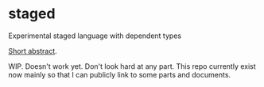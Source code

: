 # staged
Experimental staged language with dependent types

[Short abstract](types2021/abstract.pdf).

WIP. Doesn't work yet. Don't look hard at any part. This repo currently exist now mainly so that I can publicly link to some parts and documents.
